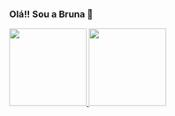 ### Olá!! Sou a Bruna 👋 

<div>
  <a href="https://github.com/brunacardozo">
    <img height = "140em" src="https://github-readme-stats.vercel.app/api?username=brunacardozo&count_private=true&show_icons=true&theme=highcontrast&include_all_commits=true&count_private=true" />
    <img height = "140em" src="https://github-readme-stats.vercel.app/api/top-langs/?username=brunacardozo&layout=compact&layout=compact=16&theme=highcontrast"/>
  </a>
</div>

##
